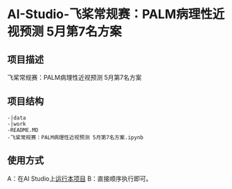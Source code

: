 # AI-Studio-飞桨常规赛：PALM病理性近视预测 5月第7名方案

## 项目描述
飞桨常规赛：PALM病理性近视预测 5月第7名方案

## 项目结构
```
-|data
-|work
-README.MD
-飞桨常规赛：PALM病理性近视预测 5月第7名方案.ipynb
```
## 使用方式
A：在AI Studio上[运行本项目](https://aistudio.baidu.com/aistudio/projectdetail/1892474)
B：直接顺序执行即可。
